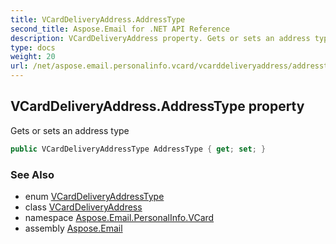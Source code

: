 ```yaml
---
title: VCardDeliveryAddress.AddressType
second_title: Aspose.Email for .NET API Reference
description: VCardDeliveryAddress property. Gets or sets an address type
type: docs
weight: 20
url: /net/aspose.email.personalinfo.vcard/vcarddeliveryaddress/addresstype/
---
```

## VCardDeliveryAddress.AddressType property

Gets or sets an address type

```csharp
public VCardDeliveryAddressType AddressType { get; set; }
```

### See Also

* enum [VCardDeliveryAddressType](../../vcarddeliveryaddresstype/)
* class [VCardDeliveryAddress](../)
* namespace [Aspose.Email.PersonalInfo.VCard](../../vcarddeliveryaddress/)
* assembly [Aspose.Email](../../../)


